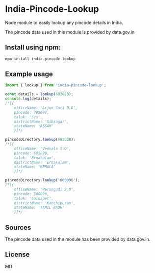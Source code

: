 # India-Pincode-Lookup

Node module to easily lookup any pincode details in India.

The pincode data used in this module is provided by data.gov.in

## Install using npm:

```bash
npm install india-pincode-lookup
```

## Example usage

```javascript
import { lookup } from 'india-pincode-lookup';

const details = lookup(682028);
console.log(details);
/*[{ 
	officeName: 'Arjun Guri B.O',
	pincode: 785697,
	taluk: 'Svs',
	districtName: 'Sibsagar',
	stateName: 'ASSAM' 
	}]*/

pincodeDirectory.lookup(682028);
/*[{
	officeName: 'Vennala S.O',
	pincode: 682028,
	taluk: 'Ernakulam',
	districtName: 'Ernakulam',
	stateName: 'KERALA'
	}]*/

pincodeDirectory.lookup('600096');
/*[{
	officeName: 'Perungudi S.O',
	pincode: 600096,
	taluk: 'Saidapet',
	districtName: 'Kanchipuram',
	stateName: 'TAMIL NADU'
	}]*/
```

## Sources

The pincode data used in the module has been provided by data.gov.in.

## License

MIT
